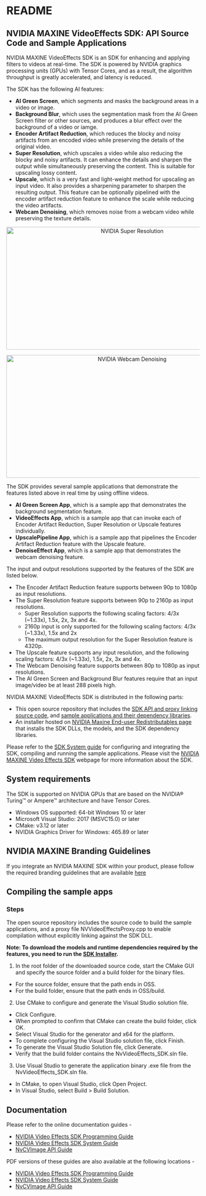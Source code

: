 # README
## NVIDIA MAXINE VideoEffects SDK: API Source Code and Sample Applications

NVIDIA MAXINE VideoEffects SDK is an SDK for enhancing and applying filters to videos at real-time. The SDK is powered by NVIDIA graphics processing units (GPUs) with Tensor Cores, and as a result, the algorithm throughput is greatly accelerated, and latency is reduced.

The SDK has the following AI features:

- **AI Green Screen**, which segments and masks the background areas in a video or image.
- **Background Blur**, which uses the segmentation mask from the AI Green Screen filter or other sources, and produces a blur effect over the background of a video or iamge.
- **Encoder Artifact Reduction**, which reduces the blocky and noisy artifacts from an encoded video while preserving the details of the original video.
- **Super Resolution**, which upscales a video while also reducing the blocky and noisy artifacts. It can enhance the details and sharpen the output while simultaneously preserving the content. This is suitable for upscaling lossy content.
- **Upscale**, which is a very fast and light-weight method for upscaling an input video. It also provides a sharpening parameter to sharpen the resulting output. This feature can be optionally pipelined with the encoder artifact reduction feature to enhance the scale while reducing the video artifacts.
- **Webcam Denoising**, which removes noise from a webcam video while preserving the texture details.

<p align="center">
<img src="https://github.com/NVIDIA/MAXINE-VFX-SDK/blob/master/resources/SR.gif" alt="NVIDIA Super Resolution" width="640" height="320"/>
 </p>

<p align="center">
<img src="https://github.com/NVIDIA/MAXINE-VFX-SDK/blob/master/resources/Denoise.gif" alt="NVIDIA Webcam Denoising" width="640" height="320"/>
 </p>

The SDK provides several sample applications that demonstrate the features listed above in real time by using offline videos.
- **AI Green Screen App**, which is a sample app that demonstrates the background segmentation feature.
- **VideoEffects App**, which is a sample app that can invoke each of Encoder Artifact Reduction, Super Resolution or Upscale features individually.
- **UpscalePipeline App**, which is a sample app that pipelines the Encoder Artifact Reduction feature with the Upscale feature.
- **DenoiseEffect App**, which is a sample app that demonstrates the webcam denoising feature.
 
The input and output resolutions supported by the features of the SDK are listed below.
- The Encoder Artifact Reduction feature supports between 90p to 1080p as input resolutions. 
- The Super Resolution feature supports between 90p to 2160p as input resolutions.
   - Super Resolution supports the following scaling factors: 4/3x (~1.33x), 1.5x, 2x, 3x and 4x.
   - 2160p input is only supported for the following scaling factors: 4/3x (~1.33x), 1.5x and 2x
   - The maximum output resolution for the Super Resolution feature is 4320p.
- The Upscale feature supports any input resolution, and the following scaling factors: 4/3x (~1.33x), 1.5x, 2x, 3x  and 4x.
- The Webcam Denoising feature supports between 80p to 1080p as input resolutions.
- The AI Green Screen and Background Blur features require that an input image/video be at least 288 pixels high.

NVIDIA MAXINE VideoEffects SDK is distributed in the following parts:

- This open source repository that includes the [SDK API and proxy linking source code](https://github.com/NVIDIA/MAXINE-VFX-SDK/tree/master/nvvfx), and [sample applications and their dependency libraries](https://github.com/NVIDIA/MAXINE-VFX-SDK/tree/master/samples).
- An installer hosted on [NVIDIA Maxine End-user Redistributables page](https://www.nvidia.com/broadcast-sdk-resources) that installs the SDK DLLs, the models, and the SDK dependency libraries.

Please refer to the [SDK System guide](https://docs.nvidia.com/deeplearning/maxine/vfx-sdk-system-guide/) for configuring and integrating the SDK, compiling and running the sample applications. Please visit the [NVIDIA MAXINE Video Effects SDK](https://developer.nvidia.com/maxine-getting-started) webpage for more information about the SDK.

## System requirements
The SDK is supported on NVIDIA GPUs that are based on the NVIDIA® Turing™ or Ampere™ architecture and have Tensor Cores.

* Windows OS supported: 64-bit Windows 10 or later
* Microsoft Visual Studio: 2017 (MSVC15.0) or later
* CMake: v3.12 or later
* NVIDIA Graphics Driver for Windows: 465.89 or later

## NVIDIA MAXINE Branding Guidelines
If you integrate an NVIDIA MAXINE SDK within your product, please follow the required branding guidelines that are available [here](https://www.nvidia.com/maxine-sdk-guidelines/)

## Compiling the sample apps

### Steps

The open source repository includes the source code to build the sample applications, and a proxy file NVVideoEffectsProxy.cpp to enable compilation without explicitly linking against the SDK DLL.

**Note: To download the models and runtime dependencies required by the features, you need to run the [SDK Installer](https://www.nvidia.com/broadcast-sdk-resources).**

1.	In the root folder of the downloaded source code, start the CMake GUI and specify the source folder and a build folder for the binary files.
*	For the source folder, ensure that the path ends in OSS.
*	For the build folder, ensure that the path ends in OSS/build.
2.  Use CMake to configure and generate the Visual Studio solution file.
*	Click Configure.
*	When prompted to confirm that CMake can create the build folder, click OK.
*	Select Visual Studio for the generator and x64 for the platform.
*	To complete configuring the Visual Studio solution file, click Finish.
*	To generate the Visual Studio Solution file, click Generate.
*	Verify that the build folder contains the NvVideoEffects_SDK.sln file.
3.  Use Visual Studio to generate the application binary .exe file from the NvVideoEffects_SDK.sln file.
*	In CMake, to open Visual Studio, click Open Project.
*	In Visual Studio, select Build > Build Solution.

## Documentation
Please refer to the online documentation guides -
* [NVIDIA Video Effects SDK Programming Guide](https://docs.nvidia.com/deeplearning/maxine/vfx-sdk-programming-guide/index.html)
* [NVIDIA Video Effects SDK System Guide](https://docs.nvidia.com/deeplearning/maxine/vfx-sdk-system-guide/index.html)
* [NvCVImage API Guide](https://docs.nvidia.com/deeplearning/maxine/nvcvimage-api-guide/index.html)

PDF versions of these guides are also available at the following locations - 
* [NVIDIA Video Effects SDK Programming Guide](https://docs.nvidia.com/deeplearning/maxine/pdf/vfx-sdk-programming-guide.pdf)
* [NVIDIA Video Effects SDK System Guide](https://docs.nvidia.com/deeplearning/maxine/pdf/vfx-sdk-system-guide.pdf)
* [NvCVImage API Guide](https://docs.nvidia.com/deeplearning/maxine/pdf/nvcvimage-api-guide.pdf)

